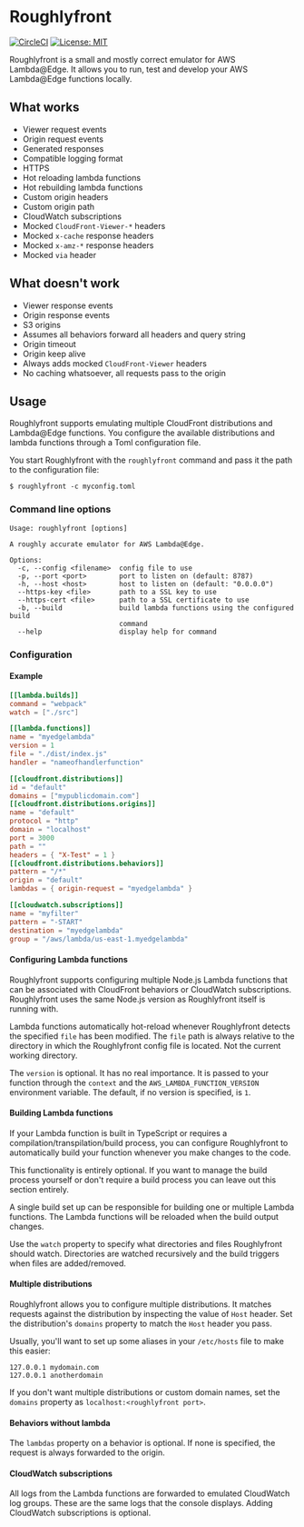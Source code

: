 # Roughlyfront

[![CircleCI](https://dl.circleci.com/status-badge/img/gh/SectorLabs/roughlyfront/tree/master.svg?style=svg&circle-token=c60be6386f3065618b8df23e40962720c402e708)](https://dl.circleci.com/status-badge/redirect/gh/SectorLabs/roughlyfront/tree/master)
[![License: MIT](https://img.shields.io/badge/License-MIT-yellow.svg)](https://opensource.org/licenses/MIT)

Roughlyfront is a small and mostly correct emulator for AWS Lambda@Edge. It allows you to run, test and develop your AWS Lambda@Edge functions locally.

## What works
* Viewer request events
* Origin request events
* Generated responses
* Compatible logging format
* HTTPS
* Hot reloading lambda functions
* Hot rebuilding lambda functions
* Custom origin headers
* Custom origin path
* CloudWatch subscriptions
* Mocked `CloudFront-Viewer-*` headers
* Mocked `x-cache` response headers
* Mocked `x-amz-*` response headers
* Mocked `via` header

## What doesn't work
* Viewer response events
* Origin response events
* S3 origins
* Assumes all behaviors forward all headers and query string
* Origin timeout
* Origin keep alive
* Always adds mocked `CloudFront-Viewer` headers
* No caching whatsoever, all requests pass to the origin

## Usage
Roughlyfront supports emulating multiple CloudFront distributions and Lambda@Edge functions. You configure the available distributions and lambda functions through a Toml configuration file.

You start Roughlyfront with the `roughlyfront` command and pass it the path to the configuration file:

```shell
$ roughlyfront -c myconfig.toml
```

### Command line options
```
Usage: roughlyfront [options]

A roughly accurate emulator for AWS Lambda@Edge.

Options:
  -c, --config <filename>  config file to use
  -p, --port <port>        port to listen on (default: 8787)
  -h, --host <host>        host to listen on (default: "0.0.0.0")
  --https-key <file>       path to a SSL key to use
  --https-cert <file>      path to a SSL certificate to use
  -b, --build              build lambda functions using the configured build
                           command
  --help                   display help for command
```

### Configuration
#### Example
```toml
[[lambda.builds]]
command = "webpack"
watch = ["./src"]

[[lambda.functions]]
name = "myedgelambda"
version = 1
file = "./dist/index.js"
handler = "nameofhandlerfunction"

[[cloudfront.distributions]]
id = "default"
domains = ["mypublicdomain.com"]
[[cloudfront.distributions.origins]]
name = "default"
protocol = "http"
domain = "localhost"
port = 3000
path = ""
headers = { "X-Test" = 1 }
[[cloudfront.distributions.behaviors]]
pattern = "/*"
origin = "default"
lambdas = { origin-request = "myedgelambda" }

[[cloudwatch.subscriptions]]
name = "myfilter"
pattern = "-START"
destination = "myedgelambda"
group = "/aws/lambda/us-east-1.myedgelambda"
```

#### Configuring Lambda functions
Roughlyfront supports configuring multiple Node.js Lambda functions that can be associated with CloudFront behaviors or CloudWatch subscriptions. Roughlyfront uses the same Node.js version as Roughlyfront itself is running with.

Lambda functions automatically hot-reload whenever Roughlyfront detects the specified `file` has been modified. The `file` path is always relative to the directory in which the Roughlyfront config file is located. Not the current working directory.

The `version` is optional. It has no real importance. It is passed to your function through the `context` and the `AWS_LAMBDA_FUNCTION_VERSION` environment variable. The default, if no version is specified, is `1`.

#### Building Lambda functions
If your Lambda function is built in TypeScript or requires a compilation/transpilation/build process, you can configure Roughlyfront to automatically build your function whenever you make changes to the code.

This functionality is entirely optional. If you want to manage the build process yourself or don't require a build process you can leave out this section entirely.

A single build set up can be responsible for building one or multiple Lambda functions. The Lambda functions will be reloaded when the build output changes.

Use the `watch` property to specify what directories and files Roughlyfront should watch. Directories are watched recursively and the build triggers when files are added/removed.

#### Multiple distributions
Roughlyfront allows you to configure multiple distributions. It matches requests against the distribution by inspecting the value of `Host` header. Set the distribution's `domains` property to match the `Host` header you pass.

Usually, you'll want to set up some aliases in your `/etc/hosts` file to make this easier:

```
127.0.0.1 mydomain.com
127.0.0.1 anotherdomain
```

If you don't want multiple distributions or custom domain names, set the `domains` property as `localhost:<roughlyfront port>`.

#### Behaviors without lambda
The `lambdas` property on a behavior is optional. If none is specified, the request is always forwarded to the origin.

#### CloudWatch subscriptions
All logs from the Lambda functions are forwarded to emulated CloudWatch log groups. These are the same logs that the console displays. Adding CloudWatch subscriptions is optional.
